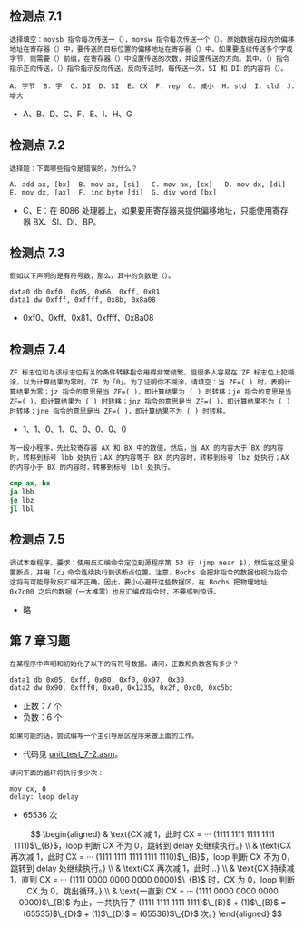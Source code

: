 ## 检测点 7.1

```
选择填空：movsb 指令每次传送一（），movsw 指令每次传送一个（）。原始数据在段内的偏移地址在寄存器（）中，要传送的目标位置的偏移地址在寄存器（）中。如果要连续传送多个字或字节，则需要（）前缀，在寄存器（）中设置传送的次数，并设置传送的方向。其中，（）指令指示正向传送，（）指令指示反向传送。反向传送时，每传送一次，SI 和 DI 的内容将（）。

A. 字节  B. 字  C. DI  D. SI  E. CX  F. rep  G. 减小  H. std  I. cld  J. 增大
```

 - $\text{A、B、D、C、F、E、I、H、G}$

## 检测点 7.2

```
选择题：下面哪些指令是错误的，为什么？

A. add ax, [bx]  B. mov ax, [si]   C. mov ax, [cx]   D. mov dx, [di]
E. mov dx, [ax]  F. inc byte [di]  G. div word [bx]
```

 - $\text{C、E：在 8086 处理器上，如果要用寄存器来提供偏移地址，只能使用寄存器 BX、SI、DI、BP。}$

## 检测点 7.3

```
假如以下声明的是有符号数，那么，其中的负数是（）。

data0 db 0xf0, 0x05, 0x66, 0xff, 0x81
data1 dw 0xfff, 0xffff, 0x8b, 0x8a08
```

 - $\text{0xf0、0xff、0x81、0xffff、0x8a08}$

## 检测点 7.4

```
ZF 标志位和与该标志位有关的条件转移指令用得非常频繁，但很多人容易在 ZF 标志位上犯糊涂，以为计算结果为零时，ZF 为「0」。为了证明你不糊涂，请填空：当 ZF=( ) 时，表明计算结果为零；jz 指令的意思是当 ZF=( )，即计算结果为 ( ) 时转移；je 指令的意思是当 ZF=( )，即计算结果为 ( ) 时转移；jnz 指令的意思是当 ZF=( )，即计算结果不为 ( ) 时转移；jne 指令的意思是当 ZF=( )，即计算结果不为 ( ) 时转移。
```

 - $\text{1、1、0、1、0、0、0、0、0}$

```
写一段小程序，先比较寄存器 AX 和 BX 中的数值，然后，当 AX 的内容大于 BX 的内容时，转移到标号 lbb 处执行；AX 的内容等于 BX 的内容时，转移到标号 lbz 处执行；AX 的内容小于 BX 的内容时，转移到标号 lbl 处执行。
```

```nasm
cmp ax, bx
ja lbb
je lbz
jl lbl
```

## 检测点 7.5

```
调试本章程序。要求：使用反汇编命令定位到源程序第 53 行 (jmp near $)，然后在这里设置断点，并用「c」命令连续执行到该断点位置。注意，Bochs 会把非指令的数据也视为指令，这将有可能导致反汇编不正确。因此，要小心避开这些数据区，在 Bochs 把物理地址 0x7c00 之后的数据（一大堆零）也反汇编成指令时，不要感到惊讶。
```

 - $\text{略}$

## 第 7 章习题

```
在某程序中声明和初始化了以下的有符号数据。请问，正数和负数各有多少？

data1 db 0x05, 0xff, 0x80, 0xf0, 0x97, 0x30
data2 dw 0x90, 0xfff0, 0xa0, 0x1235, 0x2f, 0xc0, 0xc5bc
```

 - $\text{正数：7 个}$
 - $\text{负数：6 个}$

```
如果可能的话，尝试编写一个主引导扇区程序来做上面的工作。
```

 - 代码见 [unit_test_7-2.asm](../codes/unit_test_7-2.asm)。

```
请问下面的循环将执行多少次：

mov cx, 0
delay: loop delay
```

 - $\text{65536 次}$

$$
\begin{aligned}
& \text{CX 减 1，此时 CX = ··· (1111 1111 1111 1111 1111)$\_{B}$，loop 判断 CX 不为 0，跳转到 delay 处继续执行。} \\
& \text{CX 再次减 1，此时 CX = ··· (1111 1111 1111 1111 1110)$\_{B}$，loop 判断 CX 不为 0，跳转到 delay 处继续执行。} \\
& \text{CX 再次减 1，此时…} \\
& \text{CX 持续减 1，直到 CX = ··· (1111 0000 0000 0000 0000)$\_{B}$ 时，CX 为 0，loop 判断 CX 为 0，跳出循环。} \\
& \text{一直到 CX = ··· (1111 0000 0000 0000 0000)$\_{B}$ 为止，一共执行了 (1111 1111 1111 1111)$\_{B}$ + (1)$\_{B}$ = (65535)$\_{D}$ + (1)$\_{D}$ = (65536)$\_{D}$ 次。}
\end{aligned}
$$
 
